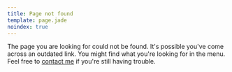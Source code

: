 ```yaml
---
title: Page not found
template: page.jade
noindex: true
---
```


The page you are looking for could not be found.
It's possible you've come across an outdated link.
You might find what you're looking for in the menu.
Feel free to [contact me](/contact/) if you're still having trouble.
